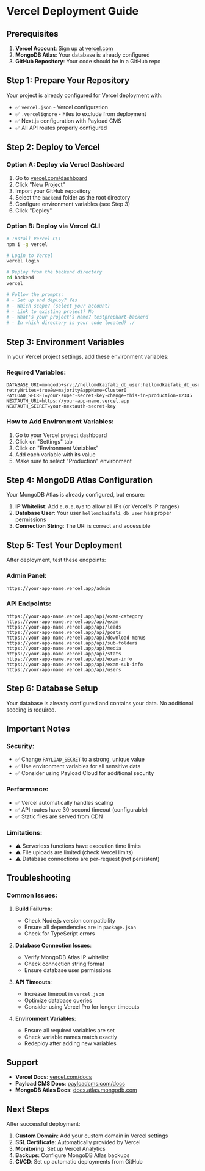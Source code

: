 # Vercel Deployment Guide

## Prerequisites

1. **Vercel Account**: Sign up at [vercel.com](https://vercel.com)
2. **MongoDB Atlas**: Your database is already configured
3. **GitHub Repository**: Your code should be in a GitHub repo

## Step 1: Prepare Your Repository

Your project is already configured for Vercel deployment with:

- ✅ `vercel.json` - Vercel configuration
- ✅ `.vercelignore` - Files to exclude from deployment
- ✅ Next.js configuration with Payload CMS
- ✅ All API routes properly configured

## Step 2: Deploy to Vercel

### Option A: Deploy via Vercel Dashboard

1. Go to [vercel.com/dashboard](https://vercel.com/dashboard)
2. Click "New Project"
3. Import your GitHub repository
4. Select the `backend` folder as the root directory
5. Configure environment variables (see Step 3)
6. Click "Deploy"

### Option B: Deploy via Vercel CLI

```bash
# Install Vercel CLI
npm i -g vercel

# Login to Vercel
vercel login

# Deploy from the backend directory
cd backend
vercel

# Follow the prompts:
# - Set up and deploy? Yes
# - Which scope? (select your account)
# - Link to existing project? No
# - What's your project's name? testprepkart-backend
# - In which directory is your code located? ./
```

## Step 3: Environment Variables

In your Vercel project settings, add these environment variables:

### Required Variables:

```
DATABASE_URI=mongodb+srv://hellomdkaifali_db_user:hellomdkaifali_db_use@cluster0.vywipih.mongodb.net/?retryWrites=true&w=majority&appName=Cluster0
PAYLOAD_SECRET=your-super-secret-key-change-this-in-production-12345
NEXTAUTH_URL=https://your-app-name.vercel.app
NEXTAUTH_SECRET=your-nextauth-secret-key
```

### How to Add Environment Variables:

1. Go to your Vercel project dashboard
2. Click on "Settings" tab
3. Click on "Environment Variables"
4. Add each variable with its value
5. Make sure to select "Production" environment

## Step 4: MongoDB Atlas Configuration

Your MongoDB Atlas is already configured, but ensure:

1. **IP Whitelist**: Add `0.0.0.0/0` to allow all IPs (or Vercel's IP ranges)
2. **Database User**: Your user `hellomdkaifali_db_user` has proper permissions
3. **Connection String**: The URI is correct and accessible

## Step 5: Test Your Deployment

After deployment, test these endpoints:

### Admin Panel:

```
https://your-app-name.vercel.app/admin
```

### API Endpoints:

```
https://your-app-name.vercel.app/api/exam-category
https://your-app-name.vercel.app/api/exam
https://your-app-name.vercel.app/api/leads
https://your-app-name.vercel.app/api/posts
https://your-app-name.vercel.app/api/download-menus
https://your-app-name.vercel.app/api/sub-folders
https://your-app-name.vercel.app/api/media
https://your-app-name.vercel.app/api/stats
https://your-app-name.vercel.app/api/exam-info
https://your-app-name.vercel.app/api/exam-sub-info
https://your-app-name.vercel.app/api/users
```

## Step 6: Database Setup

Your database is already configured and contains your data. No additional seeding is required.

## Important Notes

### Security:

- ✅ Change `PAYLOAD_SECRET` to a strong, unique value
- ✅ Use environment variables for all sensitive data
- ✅ Consider using Payload Cloud for additional security

### Performance:

- ✅ Vercel automatically handles scaling
- ✅ API routes have 30-second timeout (configurable)
- ✅ Static files are served from CDN

### Limitations:

- ⚠️ Serverless functions have execution time limits
- ⚠️ File uploads are limited (check Vercel limits)
- ⚠️ Database connections are per-request (not persistent)

## Troubleshooting

### Common Issues:

1. **Build Failures**:
   - Check Node.js version compatibility
   - Ensure all dependencies are in `package.json`
   - Check for TypeScript errors

2. **Database Connection Issues**:
   - Verify MongoDB Atlas IP whitelist
   - Check connection string format
   - Ensure database user permissions

3. **API Timeouts**:
   - Increase timeout in `vercel.json`
   - Optimize database queries
   - Consider using Vercel Pro for longer timeouts

4. **Environment Variables**:
   - Ensure all required variables are set
   - Check variable names match exactly
   - Redeploy after adding new variables

## Support

- **Vercel Docs**: [vercel.com/docs](https://vercel.com/docs)
- **Payload CMS Docs**: [payloadcms.com/docs](https://payloadcms.com/docs)
- **MongoDB Atlas Docs**: [docs.atlas.mongodb.com](https://docs.atlas.mongodb.com)

## Next Steps

After successful deployment:

1. **Custom Domain**: Add your custom domain in Vercel settings
2. **SSL Certificate**: Automatically provided by Vercel
3. **Monitoring**: Set up Vercel Analytics
4. **Backups**: Configure MongoDB Atlas backups
5. **CI/CD**: Set up automatic deployments from GitHub
